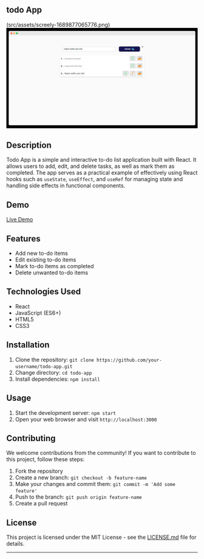 ## todo App
(src/assets/screely-1689877065776.png)
![Todo App Screenshot](src/assets/screely-1689877065776.png)


 

## Description

Todo App is a simple and interactive to-do list application built with React. It allows users to add, edit, and delete tasks, as well as mark them as completed. The app serves as a practical example of effectively using React hooks such as `useState`, `useEffect`, and `useRef` for managing state and handling side effects in functional components.

## Demo

[Live Demo](https://elite-featured-todo.netlify.app/) 

## Features

- Add new to-do items
- Edit existing to-do items
- Mark to-do items as completed
- Delete unwanted to-do items

## Technologies Used

- React
- JavaScript (ES6+)
- HTML5
- CSS3


## Installation

1. Clone the repository: `git clone https://github.com/your-username/todo-app.git`
2. Change directory: `cd todo-app`
3. Install dependencies: `npm install`

## Usage

1. Start the development server: `npm start`
2. Open your web browser and visit `http://localhost:3000`

<!-- Include additional usage instructions if needed -->

## Contributing

We welcome contributions from the community! If you want to contribute to this project, follow these steps:

1. Fork the repository
2. Create a new branch: `git checkout -b feature-name`
3. Make your changes and commit them: `git commit -m 'Add some feature'`
4. Push to the branch: `git push origin feature-name`
5. Create a pull request

## License

This project is licensed under the MIT License - see the [LICENSE.md](LICENSE.md) file for details.


---

